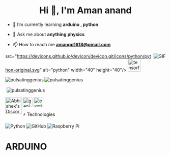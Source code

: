 <h1 align="center">Hi 👋, I'm Aman anand</h1>


  

- 🌱 I’m currently learning **arduino , python**

- 💬 Ask me about **anything physics**

- 📫 How to reach me **amangd1618@gmail.com**

<img align="right" alt="GIF" src="https://media.giphy.com/media/836HiJc7pgzy8iNXCn/giphy.gif" />

src="https://devicons.github.io/devicon/devicon.git/icons/python/python-original.svg" alt="python" width="40" height="40"/> <img src="https://www.vectorlogo.zone/logos/tensorflow/tensorflow-icon.svg" alt="tensorflow" width="40" height="40"/></p><p><img align="left" src="https://github-readme-stats.vercel.app/api/top-langs/?username=pulsatinggenius&layout=compact&hide=html" alt="pulsatinggenius" /></p>


<p align="left"> <img src="https://komarev.com/ghpvc/?username=pulsatinggenius" alt="pulsatinggenius" /> </p>

<p>&nbsp;<img align="center" src="https://github-readme-stats.vercel.app/api?username=pulsatinggenius&show_icons=true&theme=dracula" alt="pulsatinggenius" /></p>



<p align="center">

<a href="https://twitter.com/geniuspulsating" target="blank"><img align="center" src="https://cdn.jsdelivr.net/npm/simple-icons@3.0.1/icons/twitter.svg" alt="geniuspulsating" height="30" width="30" /></a> <a href="https://instagram.com/quellcrist_.falconer" target="blank"><img align="center" src="https://cdn.jsdelivr.net/npm/simple-icons@3.0.1/icons/instagram.svg" alt="exotic_hadron3" height="30" width="30" /></a> <a href="https://discord.gg/yC6Hwvk"> <img align="left" alt="Abhishek's Discord" width="52px" src="https://cdn.jsdelivr.net/npm/simple-icons@v3/icons/discord.svg" />
</a>
</p>



⚡ Technologies

![Python](https://img.shields.io/badge/-Python-black?style=flat-square&logo=Python)
![GitHub](https://img.shields.io/badge/-GitHub-181717?style=flat-square&logo=github)
![Raspberry Pi](https://img.shields.io/badge/-Raspberry%20Pi-C51A4A?style=flat-square&logo=Raspberry-Pi)

# ARDUINO

